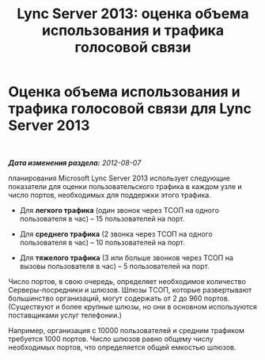 ﻿---
title: 'Lync Server 2013: оценка объема использования и трафика голосовой связи'
TOCTitle: Оценка объема использования и трафика голосовой связи
ms:assetid: 621b08fb-f894-4d91-ac38-e443401b098b
ms:mtpsurl: https://technet.microsoft.com/ru-ru/library/Gg398439(v=OCS.15)
ms:contentKeyID: 49309946
ms.date: 05/19/2016
mtps_version: v=OCS.15
ms.translationtype: HT
---

# Оценка объема использования и трафика голосовой связи для Lync Server 2013

 

_**Дата изменения раздела:** 2012-08-07_

планирования Microsoft Lync Server 2013 использует следующие показатели для оценки пользовательского трафика в каждом узле и число портов, необходимых для поддержки этого трафика.

  -   
    Для **легкого трафика** (один звонок через ТСОП на одного пользователя в час) – 15 пользователей на порт.

  -   
    Для **среднего трафика** (2 звонка через ТСОП на одного пользователя в час) – 10 пользователей на порт.

  -   
    Для **тяжелого трафика** (3 или больше звонков через ТСОП на вызовы пользователя в час) – 5 пользователей на порт.

Число портов, в свою очередь, определяет необходимое количество Серверы-посредники и шлюзов. Шлюзы ТСОП, которые развертывают большинство организаций, могут содержать от 2 до 960 портов. (Существуют и более крупные шлюзы, но они в основном используются поставщиками услуг телефонии.)

Например, организация с 10000 пользователей и средним трафиком требуется 1000 портов. Число шлюзов равно общему числу необходимых портов, что определяется общей емкостью шлюзов.

